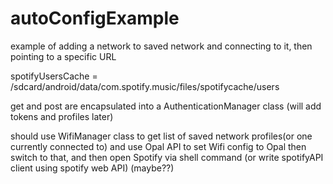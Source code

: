 # autoConfigExample
example of adding a network to saved network and connecting to it, then pointing to a specific URL


spotifyUsersCache = /sdcard/android/data/com.spotify.music/files/spotifycache/users

get and post are encapsulated into a AuthenticationManager class (will add tokens and profiles later)

should use WifiManager class to get list of saved network profiles(or one currently connected to) and use Opal API to set Wifi config to Opal
then switch to that, and then open Spotify via shell command (or write spotifyAPI client using spotify web API) (maybe??)
